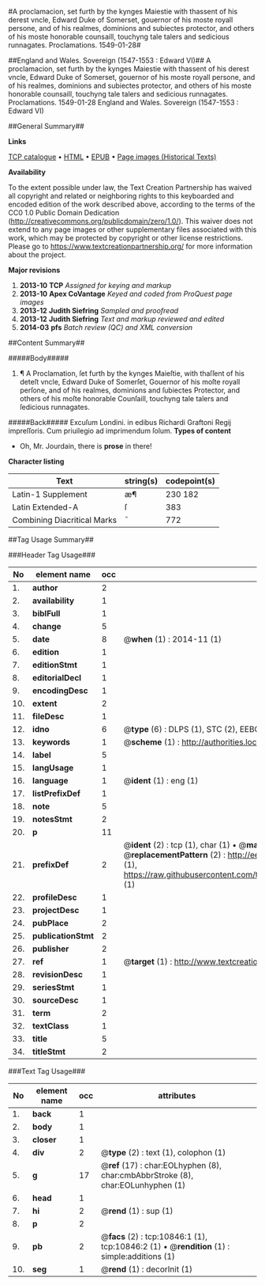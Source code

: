 #A proclamacion, set furth by the kynges Maiestie with thassent of his derest vncle, Edward Duke of Somerset, gouernor of his moste royall persone, and of his realmes, dominions and subiectes protector, and others of his moste honorable counsaill, touchyng tale talers and sedicious runnagates. Proclamations. 1549-01-28#

##England and Wales. Sovereign (1547-1553 : Edward VI)##
A proclamacion, set furth by the kynges Maiestie with thassent of his derest vncle, Edward Duke of Somerset, gouernor of his moste royall persone, and of his realmes, dominions and subiectes protector, and others of his moste honorable counsaill, touchyng tale talers and sedicious runnagates.
Proclamations. 1549-01-28
England and Wales. Sovereign (1547-1553 : Edward VI)

##General Summary##

**Links**

[TCP catalogue](http://www.ota.ox.ac.uk/tcp/)  • 
[HTML](http://tei.it.ox.ac.uk/tcp/Texts-HTML/free/A21/A21514.html)  • 
[EPUB](http://tei.it.ox.ac.uk/tcp/Texts-EPUB/free/A21/A21514.epub) • 
[Page images (Historical Texts)](https://historicaltexts.jisc.ac.uk/eebo-99845915e)

**Availability**

To the extent possible under law, the Text Creation Partnership has waived all copyright and related or neighboring rights to this keyboarded and encoded edition of the work described above, according to the terms of the CC0 1.0 Public Domain Dedication (http://creativecommons.org/publicdomain/zero/1.0/). This waiver does not extend to any page images or other supplementary files associated with this work, which may be protected by copyright or other license restrictions. Please go to https://www.textcreationpartnership.org/ for more information about the project.

**Major revisions**

1. __2013-10__ __TCP__ *Assigned for keying and markup*
1. __2013-10__ __Apex CoVantage__ *Keyed and coded from ProQuest page images*
1. __2013-12__ __Judith Siefring__ *Sampled and proofread*
1. __2013-12__ __Judith Siefring__ *Text and markup reviewed and edited*
1. __2014-03__ __pfs__ *Batch review (QC) and XML conversion*

##Content Summary##

#####Body#####

1. ¶ A Proclamation, ſet furth by the kynges Maieſtie, with thaſſent of his deteſt vncle, Edward Duke of Somerſet, Gouernor of his moſte royall perſone, and of his realmes, dominions and ſubiectes Protector, and others of his moſte honorable Counſaill, touchyng tale talers and ſedicious runnagates.

#####Back#####
Excuſum Londini. in edibus Richardi Graftoni Regij impreſſoris. Cum priuilegio ad imprimendum ſolum.
**Types of content**

  * Oh, Mr. Jourdain, there is **prose** in there!

**Character listing**


|Text|string(s)|codepoint(s)|
|---|---|---|
|Latin-1 Supplement|æ¶|230 182|
|Latin Extended-A|ſ|383|
|Combining             Diacritical Marks|̄|772|

##Tag Usage Summary##

###Header Tag Usage###

|No|element name|occ|attributes|
|---|---|---|---|
|1.|__author__|2||
|2.|__availability__|1||
|3.|__biblFull__|1||
|4.|__change__|5||
|5.|__date__|8| @__when__ (1) : 2014-11 (1)|
|6.|__edition__|1||
|7.|__editionStmt__|1||
|8.|__editorialDecl__|1||
|9.|__encodingDesc__|1||
|10.|__extent__|2||
|11.|__fileDesc__|1||
|12.|__idno__|6| @__type__ (6) : DLPS (1), STC (2), EEBO-CITATION (1), PROQUEST (1), VID (1)|
|13.|__keywords__|1| @__scheme__ (1) : http://authorities.loc.gov/ (1)|
|14.|__label__|5||
|15.|__langUsage__|1||
|16.|__language__|1| @__ident__ (1) : eng (1)|
|17.|__listPrefixDef__|1||
|18.|__note__|5||
|19.|__notesStmt__|2||
|20.|__p__|11||
|21.|__prefixDef__|2| @__ident__ (2) : tcp (1), char (1)  •  @__matchPattern__ (2) : ([0-9\-]+):([0-9IVX]+) (1), (.+) (1)  •  @__replacementPattern__ (2) : http://eebo.chadwyck.com/downloadtiff?vid=$1&page=$2 (1), https://raw.githubusercontent.com/textcreationpartnership/Texts/master/tcpchars.xml#$1 (1)|
|22.|__profileDesc__|1||
|23.|__projectDesc__|1||
|24.|__pubPlace__|2||
|25.|__publicationStmt__|2||
|26.|__publisher__|2||
|27.|__ref__|1| @__target__ (1) : http://www.textcreationpartnership.org/docs/. (1)|
|28.|__revisionDesc__|1||
|29.|__seriesStmt__|1||
|30.|__sourceDesc__|1||
|31.|__term__|2||
|32.|__textClass__|1||
|33.|__title__|5||
|34.|__titleStmt__|2||


###Text Tag Usage###

|No|element name|occ|attributes|
|---|---|---|---|
|1.|__back__|1||
|2.|__body__|1||
|3.|__closer__|1||
|4.|__div__|2| @__type__ (2) : text (1), colophon (1)|
|5.|__g__|17| @__ref__ (17) : char:EOLhyphen (8), char:cmbAbbrStroke (8), char:EOLunhyphen (1)|
|6.|__head__|1||
|7.|__hi__|2| @__rend__ (1) : sup (1)|
|8.|__p__|2||
|9.|__pb__|2| @__facs__ (2) : tcp:10846:1 (1), tcp:10846:2 (1)  •  @__rendition__ (1) : simple:additions (1)|
|10.|__seg__|1| @__rend__ (1) : decorInit (1)|

